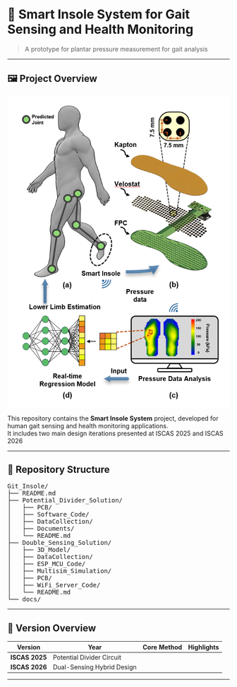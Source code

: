 # 🦶 Smart Insole System for Gait Sensing and Health Monitoring

> A prototype for plantar pressure measurement for gait analysis

---

## 🖼️ Project Overview
<!-- 建议这里插入一张项目整体图或实物照片 -->
<p align="center">
  <img src="docs/overview.png" width="600" alt="System Overview">
</p>

This repository contains the **Smart Insole System** project, developed for human gait sensing and health monitoring applications.  
It includes two main design iterations presented at ISCAS 2025 and ISCAS 2026

---

## 📁 Repository Structure
<pre>
Git_Insole/
├── README.md
├── Potential_Divider_Solution/
│   ├── PCB/
│   ├── Software_Code/
│   ├── DataCollection/
│   ├── Documents/
│   └── README.md
├── Double_Sensing_Solution/
│   ├── 3D_Model/
│   ├── DataCollection/
│   ├── ESP_MCU_Code/
│   ├── Multisim_Simulation/
│   ├── PCB/
│   ├── WiFi_Server_Code/
│   └── README.md
└── docs/
</pre>




---

## 🧩 Version Overview

| Version | Year | Core Method | Highlights |
|----------|------|-------------|-------------|
| **ISCAS 2025** | Potential Divider Circuit 
| **ISCAS 2026** | Dual-Sensing Hybrid Design

---



